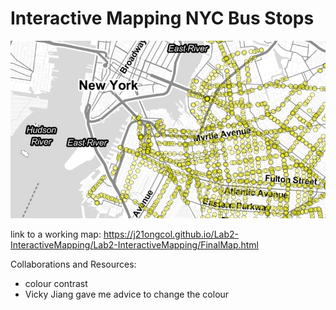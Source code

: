 # Interactive Mapping NYC Bus Stops

![](BrooklynNYC.PNG)

link to a working map: https://j21ongcol.github.io/Lab2-InteractiveMapping/Lab2-InteractiveMapping/FinalMap.html

Collaborations and Resources:
- colour contrast
- Vicky Jiang gave me advice to change the colour
